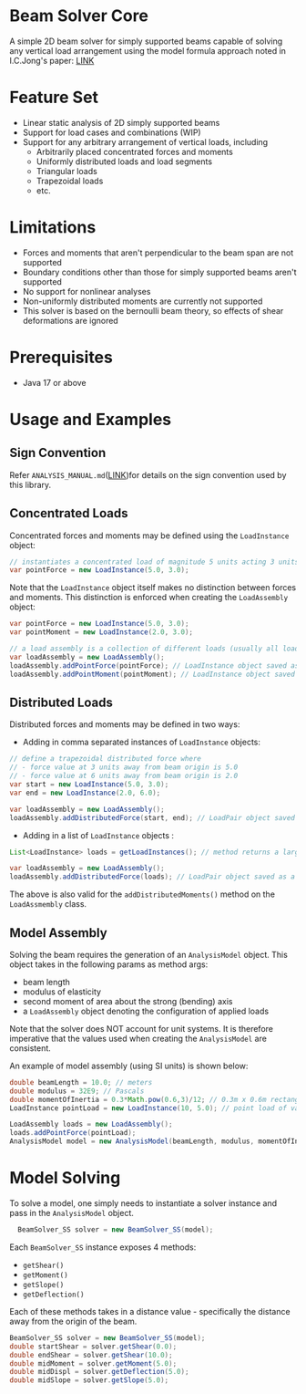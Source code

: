 # Beam Solver Core
A simple 2D beam solver for simply supported beams capable of solving any vertical load arrangement
using the model formula approach noted in I.C.Jong's paper: [LINK](https://icjong.hosted.uark.edu/docu/09.ijee.paper.pdf)

# Feature Set
* Linear static analysis of 2D simply supported beams
* Support for load cases and combinations (WIP)
* Support for any arbitrary arrangement of vertical loads, including
  * Arbitrarily placed concentrated forces and moments
  * Uniformly distributed loads and load segments
  * Triangular loads
  * Trapezoidal loads
  * etc.

# Limitations
* Forces and moments that aren't perpendicular to the beam span are not supported
* Boundary conditions other than those for simply supported beams aren't supported
* No support for nonlinear analyses
* Non-uniformly distributed moments are currently not supported
* This solver is based on the bernoulli beam theory, so effects of shear deformations are ignored

# Prerequisites
* Java 17 or above

# Usage and Examples
## Sign Convention
Refer `ANALYSIS_MANUAL.md`([LINK](ANALYSIS_MANUAL.md))for details on the sign convention used by this library.
## Concentrated Loads
Concentrated forces and moments may be defined using the `LoadInstance` object:
```java
// instantiates a concentrated load of magnitude 5 units acting 3 units away from the beam start
var pointForce = new LoadInstance(5.0, 3.0);
```
Note that the `LoadInstance` object itself makes no distinction between forces and moments. 
This distinction is enforced when creating the `LoadAssembly` object:
```java
var pointForce = new LoadInstance(5.0, 3.0);
var pointMoment = new LoadInstance(2.0, 3.0);

// a load assembly is a collection of different loads (usually all loads under the same load case)
var loadAssembly = new LoadAssembly();
loadAssembly.addPointForce(pointForce); // LoadInstance object saved as a concentrated load
loadAssembly.addPointMoment(pointMoment); // LoadInstance object saved as a concentrated moemnt
```
## Distributed Loads
Distributed forces and moments may be defined in two ways: 

* Adding in comma separated instances of `LoadInstance` objects:
```java
// define a trapezoidal distributed force where
// - force value at 3 units away from beam origin is 5.0
// - force value at 6 units away from beam origin is 2.0
var start = new LoadInstance(5.0, 3.0);
var end = new LoadInstance(2.0, 6.0);

var loadAssembly = new LoadAssembly();
loadAssembly.addDistributedForce(start, end); // LoadPair object saved as a distributed force
```

* Adding in a list of `LoadInstance` objects : 
```java
List<LoadInstance> loads = getLoadInstances(); // method returns a large list of varying loads (e.g. a sinusoidal wave load)

var loadAssembly = new LoadAssembly();
loadAssembly.addDistributedForce(loads); // LoadPair object saved as a distributed force
```
The above is also valid for the `addDistributedMoments()` method on the `LoadAssmembly` class.

## Model Assembly
Solving the beam requires the generation of an `AnalysisModel` object. This object takes in the following params as method args:
* beam length
* modulus of elasticity
* second moment of area about the strong (bending) axis
* a `LoadAssembly` object denoting the configuration of applied loads

Note that the solver does NOT account for unit systems. It is therefore imperative that the values used when creating the
`AnalysisModel` are consistent.

An example of model assembly (using SI units) is shown below:
```java
double beamLength = 10.0; // meters
double modulus = 32E9; // Pascals
double momentOfInertia = 0.3*Math.pow(0.6,3)/12; // 0.3m x 0.6m rectangular beam
LoadInstance pointLoad = new LoadInstance(10, 5.0); // point load of value 10 applied at mid point of beam

LoadAssembly loads = new LoadAssembly();
loads.addPointForce(pointLoad);
AnalysisModel model = new AnalysisModel(beamLength, modulus, momentOfInertia, loads);
```

# Model Solving
To solve a model, one simply needs to instantiate a solver instance and pass in the `AnalysisModel` object.
```java
  BeamSolver_SS solver = new BeamSolver_SS(model);
```
Each `BeamSolver_SS` instance exposes 4 methods: 
* `getShear()`
* `getMoment()`
* `getSlope()`
* `getDeflection()`

Each of these methods takes in a distance value - specifically the distance away from the origin of the beam.
```java
BeamSolver_SS solver = new BeamSolver_SS(model);
double startShear = solver.getShear(0.0);
double endShear = solver.getShear(10.0);
double midMoment = solver.getMoment(5.0);
double midDispl = solver.getDeflection(5.0);
double midSlope = solver.getSlope(5.0);
```
